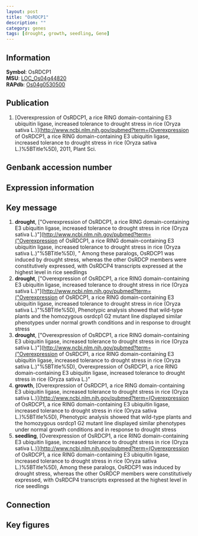 ```yaml
---
layout: post
title: "OsRDCP1"
description: ""
category: genes
tags: [drought, growth, seedling, Gene]
---
```


## Information
__Symbol__: OsRDCP1  
__MSU__: [LOC_Os04g44820](http://rice.plantbiology.msu.edu/cgi-bin/ORF_infopage.cgi?orf=LOC_Os04g44820)  
__RAPdb__: [Os04g0530500](http://rapdb.dna.affrc.go.jp/viewer/gbrowse_details/irgsp1?name=Os04g0530500)  

## Publication
1. [Overexpression of OsRDCP1, a rice RING domain-containing E3 ubiquitin ligase, increased tolerance to drought stress in rice (Oryza sativa L.)](http://www.ncbi.nlm.nih.gov/pubmed?term=(Overexpression of OsRDCP1, a rice RING domain-containing E3 ubiquitin ligase, increased tolerance to drought stress in rice (Oryza sativa L.)%5BTitle%5D), 2011, Plant Sci.

## Genbank accession number

## Expression information

## Key message
1. __drought__, ["Overexpression of OsRDCP1, a rice RING domain-containing E3 ubiquitin ligase, increased tolerance to drought stress in rice (Oryza sativa L.)"](http://www.ncbi.nlm.nih.gov/pubmed?term=("Overexpression of OsRDCP1, a rice RING domain-containing E3 ubiquitin ligase, increased tolerance to drought stress in rice (Oryza sativa L.)"%5BTitle%5D), " Among these paralogs, OsRDCP1 was induced by drought stress, whereas the other OsRDCP members were constitutively expressed, with OsRDCP4 transcripts expressed at the highest level in rice seedlings
2. __drought__, ["Overexpression of OsRDCP1, a rice RING domain-containing E3 ubiquitin ligase, increased tolerance to drought stress in rice (Oryza sativa L.)"](http://www.ncbi.nlm.nih.gov/pubmed?term=("Overexpression of OsRDCP1, a rice RING domain-containing E3 ubiquitin ligase, increased tolerance to drought stress in rice (Oryza sativa L.)"%5BTitle%5D),  Phenotypic analysis showed that wild-type plants and the homozygous osrdcp1 G2 mutant line displayed similar phenotypes under normal growth conditions and in response to drought stress
3. __drought__, ["Overexpression of OsRDCP1, a rice RING domain-containing E3 ubiquitin ligase, increased tolerance to drought stress in rice (Oryza sativa L.)"](http://www.ncbi.nlm.nih.gov/pubmed?term=("Overexpression of OsRDCP1, a rice RING domain-containing E3 ubiquitin ligase, increased tolerance to drought stress in rice (Oryza sativa L.)"%5BTitle%5D), Overexpression of OsRDCP1, a rice RING domain-containing E3 ubiquitin ligase, increased tolerance to drought stress in rice (Oryza sativa L.)"
4. __growth__, [Overexpression of OsRDCP1, a rice RING domain-containing E3 ubiquitin ligase, increased tolerance to drought stress in rice (Oryza sativa L.)](http://www.ncbi.nlm.nih.gov/pubmed?term=(Overexpression of OsRDCP1, a rice RING domain-containing E3 ubiquitin ligase, increased tolerance to drought stress in rice (Oryza sativa L.)%5BTitle%5D),  Phenotypic analysis showed that wild-type plants and the homozygous osrdcp1 G2 mutant line displayed similar phenotypes under normal growth conditions and in response to drought stress
5. __seedling__, [Overexpression of OsRDCP1, a rice RING domain-containing E3 ubiquitin ligase, increased tolerance to drought stress in rice (Oryza sativa L.)](http://www.ncbi.nlm.nih.gov/pubmed?term=(Overexpression of OsRDCP1, a rice RING domain-containing E3 ubiquitin ligase, increased tolerance to drought stress in rice (Oryza sativa L.)%5BTitle%5D),  Among these paralogs, OsRDCP1 was induced by drought stress, whereas the other OsRDCP members were constitutively expressed, with OsRDCP4 transcripts expressed at the highest level in rice seedlings

## Connection

## Key figures


